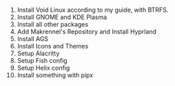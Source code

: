 1. Install Void Linux according to my guide, with BTRFS.
2. Install GNOME and KDE Plasma
3. Install all other packages
4. Add Makrennel's Repository and Install Hyprland
5. Install AGS
6. Install Icons and Themes
7. Setup Alacritty
8. Setup Fish config
9. Setup Helix config
10. Install something with pipx
